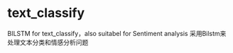 # text_classify
BILSTM for text_classify，also suitabel for Sentiment analysis
采用Bilstm来处理文本分类和情感分析问题
